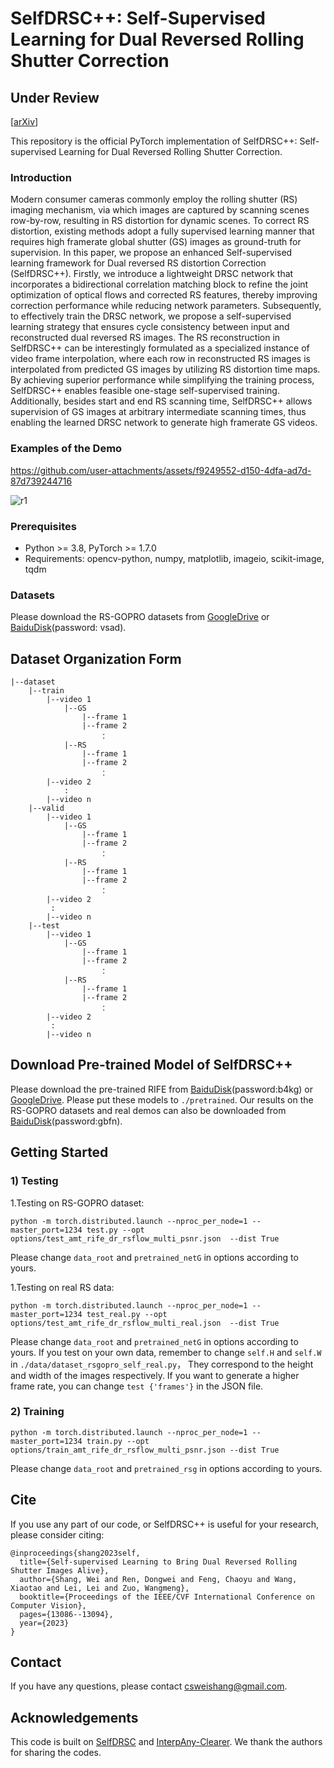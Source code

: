 # SelfDRSC++: Self-Supervised Learning for Dual Reversed Rolling Shutter Correction
Under Review
---
[[arXiv](https://arxiv.org/abs/2408.11411)]

This repository is the official PyTorch implementation of SelfDRSC++: Self-supervised Learning for Dual Reversed Rolling Shutter Correction.

### Introduction
Modern consumer cameras commonly employ the rolling shutter (RS) imaging mechanism, via which images are captured by scanning scenes row-by-row, resulting in RS distortion for dynamic scenes. To correct RS distortion, existing methods adopt a fully supervised learning manner that requires high framerate global shutter (GS) images as ground-truth for supervision. In this paper, we propose an enhanced Self-supervised learning framework for Dual reversed RS distortion Correction (SelfDRSC++). Firstly, we introduce a lightweight DRSC network that incorporates a bidirectional correlation matching block to refine the joint optimization of optical flows and corrected RS features, thereby improving correction performance while reducing network parameters. Subsequently, to effectively train the DRSC network, we propose a self-supervised learning strategy that ensures cycle consistency between input and reconstructed dual reversed RS images. The RS reconstruction in SelfDRSC++ can be interestingly formulated as a specialized instance of video frame interpolation, where each row in reconstructed RS images is interpolated from predicted GS images by utilizing RS distortion time maps. By achieving superior performance while simplifying the training process, SelfDRSC++ enables feasible one-stage self-supervised training. Additionally, besides start and end RS scanning time, SelfDRSC++ allows supervision of GS images at arbitrary intermediate scanning times, thus enabling the learned DRSC network to generate high framerate GS videos. 

### Examples of the Demo
https://github.com/user-attachments/assets/f9249552-d150-4dfa-ad7d-87d739244716

![r1](https://github.com/user-attachments/assets/11fac362-93d0-4030-8e92-076043cdafc3)

### Prerequisites
- Python >= 3.8, PyTorch >= 1.7.0
- Requirements: opencv-python, numpy, matplotlib, imageio, scikit-image, tqdm


### Datasets
Please download the RS-GOPRO datasets from [GoogleDrive](https://drive.google.com/file/d/1Txq0tU-1r3T2TjN-DQIe7YHyqwv9rCma/view) or [BaiduDisk](https://pan.baidu.com/s/1LNjrFYJJAUgt3H4ZUumOJw?pwd=vsad)(password: vsad).

## Dataset Organization Form
```
|--dataset
    |--train  
        |--video 1
            |--GS
                |--frame 1
                |--frame 2
                    ：
            |--RS
                |--frame 1
                |--frame 2
                    ： 
        |--video 2
            :
        |--video n
    |--valid
        |--video 1
            |--GS
                |--frame 1
                |--frame 2
                    ：
            |--RS
                |--frame 1
                |--frame 2
                    ：   
        |--video 2
         :
        |--video n
    |--test
        |--video 1
            |--GS
                |--frame 1
                |--frame 2
                    ：
            |--RS
                |--frame 1
                |--frame 2
                    ：   
        |--video 2
         :
        |--video n
```

## Download Pre-trained Model of SelfDRSC++
Please download the pre-trained RIFE from [BaiduDisk](https://pan.baidu.com/s/1RjLN2yOix94hg7m35HIFPA?pwd=b4kg)(password:b4kg) or [GoogleDrive](https://drive.google.com/drive/folders/1x1JSjlNzL1LfrgqxaEakVHrQDxxNVUjB?usp=sharing). Please put these models to `./pretrained`.
Our results on the RS-GOPRO datasets and real demos can also be downloaded from [BaiduDisk](https://pan.baidu.com/s/1J9PjilYK522aEzoCsl96sg?pwd=gbfn)(password:gbfn).

## Getting Started
### 1) Testing
1.Testing on RS-GOPRO dataset:
```
python -m torch.distributed.launch --nproc_per_node=1 --master_port=1234 test.py --opt options/test_amt_rife_dr_rsflow_multi_psnr.json  --dist True
```
Please change `data_root` and `pretrained_netG` in options according to yours.

1.Testing on real RS data:
```
python -m torch.distributed.launch --nproc_per_node=1 --master_port=1234 test_real.py --opt options/test_amt_rife_dr_rsflow_multi_real.json  --dist True
```
Please change `data_root` and `pretrained_netG` in options according to yours.
If you test on your own data, remember to change `self.H` and `self.W` in `./data/dataset_rsgopro_self_real.py`， They correspond to the height and width of the images respectively. If you want to generate a higher frame rate, you can change `test {'frames'}` in the JSON file.

### 2) Training
```
python -m torch.distributed.launch --nproc_per_node=1 --master_port=1234 train.py --opt options/train_amt_rife_dr_rsflow_multi_psnr.json --dist True
```
Please change `data_root` and `pretrained_rsg` in options according to yours.

## Cite
If you use any part of our code, or SelfDRSC++ is useful for your research, please consider citing:
```
@inproceedings{shang2023self,
  title={Self-supervised Learning to Bring Dual Reversed Rolling Shutter Images Alive},
  author={Shang, Wei and Ren, Dongwei and Feng, Chaoyu and Wang, Xiaotao and Lei, Lei and Zuo, Wangmeng},
  booktitle={Proceedings of the IEEE/CVF International Conference on Computer Vision},
  pages={13086--13094},
  year={2023}
}
```

## Contact
If you have any questions, please contact csweishang@gmail.com.

## Acknowledgements
This code is built on [SelfDRSC](https://github.com/shangwei5/SelfDRSC) and [InterpAny-Clearer](https://github.com/zzh-tech/InterpAny-Clearer). We thank the authors for sharing the codes.

